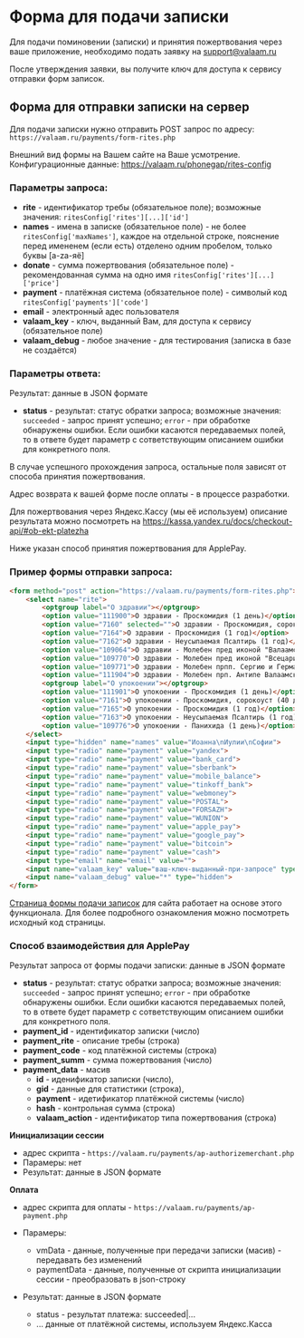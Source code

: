 # Форма для подачи записки

Для подачи поминовении (записки) и принятия пожертвования через ваше приложение, необходимо подать заявку на support@valaam.ru

После утверждения заявки, вы получите ключ для доступа к сервису отправки форм записок.

## Форма для отправки записки на сервер

Для подачи  записки нужно отправить POST запрос по адресу: `https://valaam.ru/payments/form-rites.php`

Внешний вид формы на Вашем сайте на Ваше усмотрение. Конфигурационные данные: https://valaam.ru/phonegap/rites-config

### Параметры запроса:

- **rite** - идентификатор требы (обязательное поле); возможные значения: `ritesConfig['rites'][...]['id']`
- **names** - имена в записке (обязательное поле) - не более `ritesConfig['maxNames']`, каждое на отдельной строке, пояснение перед имененем (если есть) отделено одним пробелом, только буквы [a-zа-яё]
- **donate** - сумма пожертвования (обязательное поле) - рекомендованная сумма на одно имя `ritesConfig['rites'][...]['price']`
- **payment** - платёжная система (обязательное поле) - символый код `ritesConfig['payments']['code']`
- **email** - электронный адес пользователя
- **valaam_key** - ключ, выданный Вам, для доступа к сервису (обязательное поле)
- **valaam_debug** - любое значение - для тестирования (записка в базе не создаётся)

### Параметры ответа:

Результат: данные в JSON формате

- **status** - результат: статус обратки запроса; возможные значения: `succeeded` - запрос принят успешно; `error` - при обработке обнаружены ошибки. Если ошибки касаются передаваемых полей, то в ответе будет параметр с сответствующим описанием ошибки для конкретного поля.
 
В случае успешного прохождения запроса, остальные поля зависят от способа принятия пожертвования. 
 
Адрес возврата к вашей форме после оплаты - в процессе разработки. 

Для пожертвования через Яндекс.Кассу (мы её используем) описание результата можно посмотреть на https://kassa.yandex.ru/docs/checkout-api/#ob-ekt-platezha

Ниже указан способ  принятия пожертвования для ApplePay.  

### Пример формы отправки запроса:

```html
<form method="post" action="https://valaam.ru/payments/form-rites.php">
	<select name="rite">
		<optgroup label="О здравии"></optgroup>
		<option value="111900">О здравии - Проскомидия (1 день)</option>
		<option value="7160" selected="">О здравии - Проскомидия, сорокоуст (40 дней)</option>
		<option value="7164">О здравии - Проскомидия (1 год)</option>
		<option value="7162">О здравии - Неусыпаемая Псалтирь (1 год)</option>
		<option value="109064">О здравии - Молебен пред иконой "Валаамская" (1 день)</option>
		<option value="109770">О здравии - Молебен пред иконой "Всецарица" (1 день)</option>
		<option value="109771">О здравии - Молебен прпп. Сергию и Герману (1 день)</option>
		<option value="111904">О здравии - Молебен прп. Антипе Валаамскому (1 день)</option>
		<optgroup label="О упокоении"></optgroup>
		<option value="111901">О упокоении - Проскомидия (1 день)</option>
		<option value="7161">О упокоении - Проскомидия, сорокоуст (40 дней)</option>
		<option value="7165">О упокоении - Проскомидия (1 год)</option>
		<option value="7163">О упокоении - Неусыпаемая Псалтирь (1 год)</option>
		<option value="109776">О упокоении - Панихида (1 день)</option>
	</select>
	<input type="hidden" name="names" value="Иоанна\nИулии\nСофии">
	<input type="radio" name="payment" value="yandex">
	<input type="radio" name="payment" value="bank_card">
	<input type="radio" name="payment" value="sberbank">
	<input type="radio" name="payment" value="mobile_balance">
	<input type="radio" name="payment" value="tinkoff_bank">
	<input type="radio" name="payment" value="webmoney">
	<input type="radio" name="payment" value="POSTAL">
	<input type="radio" name="payment" value="FORSAZH">
	<input type="radio" name="payment" value="WUNION">
	<input type="radio" name="payment" value="apple_pay">
	<input type="radio" name="payment" value="google_pay">
	<input type="radio" name="payment" value="bitcoin">
	<input type="radio" name="payment" value="cash">
	<input type="email" name="email" value="">
	<input name="valaam_key" value="ваш-ключ-выданный-при-запросе" type="hidden">
	<input name="valaam_debug" value="*" type="hidden">
</form>
```
[Страница формы подачи записок](https://valaam.ru/rites/) для сайта работает на основе этого функционала. Для более подробного ознакомления можно посмотреть исходный код страницы. 

### Способ взаимодействия для ApplePay

Результат запроса от формы подачи записки: данные в JSON формате

- **status** - результат: статус обратки запроса; возможные значения: `succeeded` - запрос принят успешно; `error` - при обработке обнаружены ошибки. Если ошибки касаются передаваемых полей, то в ответе будет параметр с сответствующим описанием ошибки для конкретного поля.
- **payment_id** - идентификатор записки (число)
- **payment_rite** - описание требы (строка)
- **payment_code** - код платёжной системы (строка)
- **payment_summ** - сумма пожертвования (число)
- **payment_data** - масив
	- **id** - иденификатор записки (число),
	- **gid** - данные для статистики (строка),
	- **payment** - идетификатор платёжной системы (число)
	- **hash** - контрольная сумма (строка)
	- **valaam_action** - идентификатор типа пожертвования (строка)

**Инициализации сессии**

- адрес скрипта - `https://valaam.ru/payments/ap-authorizemerchant.php`
- Парамеры: нет
- Результат: данные в JSON формате

**Оплата**

- aдрес скрипта для оплаты - `https://valaam.ru/payments/ap-payment.php`
- Парамеры:
	- vmData - данные, полученные при передачи записки (масив) - передавать без изменений
	- paymentData - данные, полученные от скрипта инициализации сессии - преобразовать в json-строку

- Результат: данные в JSON формате
	- status - результат платежа: succeeded|...
 	- ... данные от платёжной системы, используем Яндекс.Касса
